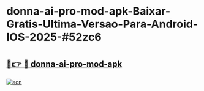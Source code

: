 # donna-ai-pro-mod-apk-Baixar-Gratis-Ultima-Versao-Para-Android-IOS-2025-#52zc6

# <h2><a href="https://ainizakaria.my?title=donna-ai-pro-mod-apk&ref=22M">🔗👉 🔴 donna-ai-pro-mod-apk</a></h2>

[![acn](https://github.com/user-attachments/assets/0f9c940e-d8b0-45ae-aac7-cd30a18b3e1c)](https://ainizakaria.my?title=donna-ai-pro-mod-apk&ref=22M)

